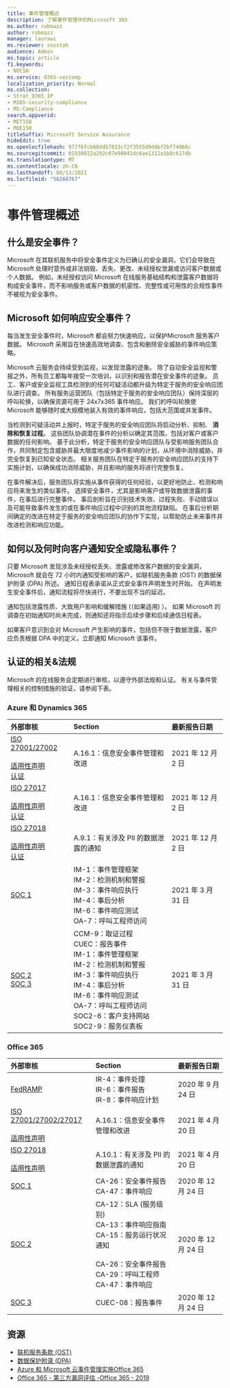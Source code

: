 ```yaml
---
title: 事件管理概述
description: 了解事件管理中的Microsoft 365
ms.author: robmazz
author: robmazz
manager: laurawi
ms.reviewer: sosstah
audience: Admin
ms.topic: article
f1.keywords:
- NOCSH
ms.service: O365-seccomp
localization_priority: Normal
ms.collection:
- Strat_O365_IP
- M365-security-compliance
- MS-Compliance
search.appverid:
- MET150
- MOE150
titleSuffix: Microsoft Service Assurance
hideEdit: true
ms.openlocfilehash: 977f6fcb60dd57033cf2f3555d9d4bf2bf74066c
ms.sourcegitcommit: 01938022a292c07e98041dc6ae1312a1b8c617db
ms.translationtype: MT
ms.contentlocale: zh-CN
ms.lasthandoff: 08/13/2021
ms.locfileid: "58260767"
---
```

# <a name="incident-management-overview"></a>事件管理概述

## <a name="what-is-a-security-incident"></a>什么是安全事件？

Microsoft 在其联机服务中将安全事件定义为已确认的安全漏洞，它们会导致在 Microsoft 处理时意外或非法销毁、丢失、更改、未经授权泄漏或访问客户数据或个人数据。 例如，未经授权访问 Microsoft 在线服务基础结构和泄露客户数据将构成安全事件，而不影响服务或客户数据的机密性、完整性或可用性的合规性事件不被视为安全事件。

## <a name="how-does-microsoft-respond-to-security-incidents"></a>Microsoft 如何响应安全事件？

每当发生安全事件时，Microsoft 都会努力快速响应，以保护Microsoft 服务客户数据。 Microsoft 采用旨在快速高效地调查、包含和删除安全威胁的事件响应策略。

Microsoft 云服务会持续受到监视，以发现泄露的迹象。 除了自动安全监视和警报之外，所有员工都每年接受一次培训，以识别和报告潜在安全事件的迹象。 员工、客户或安全监视工具检测到的任何可疑活动都升级为特定于服务的安全响应团队进行调查。 所有服务运营团队（包括特定于服务的安全响应团队）保持深层的呼叫轮换，以确保资源可用于 24x7x365 事件响应。 我们的呼叫轮换使 Microsoft 能够随时或大规模地装入有效的事件响应，包括大范围或并发事件。

当检测到可疑活动并上报时，特定于服务的安全响应团队将启动分析、抑制、 **消除和恢复过程**。 这些团队协调潜在事件的分析以确定其范围，包括对客户或客户数据的任何影响。 基于此分析，特定于服务的安全响应团队与受影响服务团队合作，共同制定包含威胁并最大限度地减少事件影响的计划，从环境中消除威胁，并完全恢复到已知安全状态。 相关服务团队在特定于服务的安全响应团队的支持下实施计划，以确保成功消除威胁，并且影响的服务将进行完整恢复。

在事件解决后，服务团队将实施从事件获得的任何经验，以更好地防止、检测和响应将来发生的类似事件。 选择安全事件，尤其是影响客户或导致数据泄露的事件，在事后进行完整事件。 事后剖析旨在识别技术失效、过程失败、手动错误以及可能导致事件发生的或在事件响应过程中识别的其他流程缺陷。 在事后分析期间确定的改进在特定于服务的安全响应团队的协作下实现，以帮助防止未来事件并改进检测和响应功能。

## <a name="how-and-when-are-customers-notified-of-security-or-privacy-incidents"></a>如何以及何时向客户通知安全或隐私事件？

只要 Microsoft 发现涉及未经授权丢失、泄露或修改客户数据的安全漏洞，Microsoft 就会在 72 小时内通知受影响的客户，如联机服务条款 (OST) 的数据保护附录 (DPA) 所述。 通知日程表承诺从正式安全事件声明发生时开始。 在声明发生安全事件后，通知流程将尽快进行，不要出现不当的延迟。

通知包括泄露性质、大致用户影响和缓解措施 (（如果适用) ）。 如果 Microsoft 的调查在初始通知时尚未完成，则通知还将指示后续步骤和后续通信日程表。

如果客户意识到会对 Microsoft 产生影响的事件，包括但不限于数据泄露，客户应负责根据 DPA 中的定义，立即通知 Microsoft 该事件。

## <a name="related-external-regulations--certifications"></a>认证的相关&法规

Microsoft 的在线服务会定期进行审核，以遵守外部法规和认证。 有关与事件管理相关的控制措施的验证，请参阅下表。

### <a name="azure-and-dynamics-365"></a>Azure 和 Dynamics 365

| **外部审核** | **Section** | **最新报告日期** |
|:--------------------|:------------|:-----------------------|
| [ISO 27001/27002](https://servicetrust.microsoft.com/ViewPage/MSComplianceGuideV3?command=Download&downloadType=Document&downloadId=e9116047-f327-430c-a83f-166b7e561ad6&tab=7027ead0-3d6b-11e9-b9e1-290b1eb4cdeb&docTab=7027ead0-3d6b-11e9-b9e1-290b1eb4cdeb_ISO_Reports) <br><br> [适用性声明](https://servicetrust.microsoft.com/ViewPage/MSComplianceGuideV3?command=Download&downloadType=Document&downloadId=00af6c3e-7f3e-4e0d-8b0e-79f45ef2cef1&tab=7027ead0-3d6b-11e9-b9e1-290b1eb4cdeb&docTab=7027ead0-3d6b-11e9-b9e1-290b1eb4cdeb_ISO_Reports) <br> [认证](https://servicetrust.microsoft.com/ViewPage/MSComplianceGuideV3?command=Download&downloadType=Document&downloadId=d7af5304-3a31-40e6-9abb-e26352305d41&tab=7027ead0-3d6b-11e9-b9e1-290b1eb4cdeb&docTab=7027ead0-3d6b-11e9-b9e1-290b1eb4cdeb_ISO_Reports) | A.16.1：信息安全事件管理和改进 | 2021 年 12 月 2 日 |
| [ISO 27017](https://servicetrust.microsoft.com/ViewPage/MSComplianceGuideV3?command=Download&downloadType=Document&downloadId=e9116047-f327-430c-a83f-166b7e561ad6&tab=7027ead0-3d6b-11e9-b9e1-290b1eb4cdeb&docTab=7027ead0-3d6b-11e9-b9e1-290b1eb4cdeb_ISO_Reports) <br><br> [适用性声明](https://servicetrust.microsoft.com/ViewPage/MSComplianceGuideV3?command=Download&downloadType=Document&downloadId=a3bca0ac-867d-4204-b66b-13665f5f1e8d&tab=7027ead0-3d6b-11e9-b9e1-290b1eb4cdeb&docTab=7027ead0-3d6b-11e9-b9e1-290b1eb4cdeb_ISO_Reports) <br> [认证](https://servicetrust.microsoft.com/ViewPage/MSComplianceGuideV3?command=Download&downloadType=Document&downloadId=25718a8a-f34d-41e1-a95a-c49246508787&tab=7027ead0-3d6b-11e9-b9e1-290b1eb4cdeb&docTab=7027ead0-3d6b-11e9-b9e1-290b1eb4cdeb_ISO_Reports) | A.16.1：信息安全事件管理和改进 | 2021 年 12 月 2 日 |
| [ISO 27018](https://servicetrust.microsoft.com/ViewPage/MSComplianceGuideV3?command=Download&downloadType=Document&downloadId=e9116047-f327-430c-a83f-166b7e561ad6&tab=7027ead0-3d6b-11e9-b9e1-290b1eb4cdeb&docTab=7027ead0-3d6b-11e9-b9e1-290b1eb4cdeb_ISO_Reports) <br><br> [适用性声明](https://servicetrust.microsoft.com/ViewPage/MSComplianceGuideV3?command=Download&downloadType=Document&downloadId=00af6c3e-7f3e-4e0d-8b0e-79f45ef2cef1&tab=7027ead0-3d6b-11e9-b9e1-290b1eb4cdeb&docTab=7027ead0-3d6b-11e9-b9e1-290b1eb4cdeb_ISO_Reports) <br> [认证](https://servicetrust.microsoft.com/ViewPage/MSComplianceGuideV3?command=Download&downloadType=Document&downloadId=56904fc3-0942-4ff5-9eef-7cabc751a25c&tab=7027ead0-3d6b-11e9-b9e1-290b1eb4cdeb&docTab=7027ead0-3d6b-11e9-b9e1-290b1eb4cdeb_ISO_Reports) | A.9.1：有关涉及 PII 的数据泄露的通知  | 2021 年 12 月 2 日 |
| [SOC 1](https://servicetrust.microsoft.com/ViewPage/MSComplianceGuideV3?command=Download&downloadType=Document&downloadId=b8721ebd-af20-42fe-b22f-8332b0a19517&tab=7027ead0-3d6b-11e9-b9e1-290b1eb4cdeb&docTab=7027ead0-3d6b-11e9-b9e1-290b1eb4cdeb_SOC_%2F_SSAE_16_Reports) | IM-1：事件管理框架 <br> IM-2：检测机制和警报 <br> IM-3：事件响应执行 <br> IM-4：事后分析 <br> IM-6：事件响应测试 <br> OA-7：呼叫工程师访问 | 2021 年 3 月 31 日 |
| [SOC 2](https://servicetrust.microsoft.com/ViewPage/MSComplianceGuideV3?command=Download&downloadType=Document&downloadId=234a0f57-83c1-4afc-a586-a0e7a59592f7&tab=7027ead0-3d6b-11e9-b9e1-290b1eb4cdeb&docTab=7027ead0-3d6b-11e9-b9e1-290b1eb4cdeb_SOC_%2F_SSAE_16_Reports) <br> [SOC 3](https://servicetrust.microsoft.com/ViewPage/MSComplianceGuideV3?command=Download&downloadType=Document&downloadId=75c8cbf6-e456-473c-a05e-34fea888ec2a&tab=7027ead0-3d6b-11e9-b9e1-290b1eb4cdeb&docTab=7027ead0-3d6b-11e9-b9e1-290b1eb4cdeb_SOC_%2F_SSAE_16_Reports) | CCM-9：取证过程 <br> CUEC：报告事件 <br> IM-1：事件管理框架 <br> IM-2：检测机制和警报 <br> IM-3：事件响应执行 <br> IM-4：事后分析 <br> IM-6：事件响应测试 <br> OA-7：呼叫工程师访问 <br> SOC2-6：客户支持网站 <br> SOC2-9：服务仪表板 | 2021 年 3 月 31 日 |

### <a name="office-365"></a>Office 365

| **外部审核** | **Section** | **最新报告日期** |
|:--------------------|:------------|:-----------------------|
| [FedRAMP](https://compliance.microsoft.com/compliancemanager) | IR-4：事件处理 <br> IR-6：事件报告 <br> IR-8：事件响应计划 | 2020 年 9 月 24 日 |
| [ISO 27001/27002/27017](https://servicetrust.microsoft.com/ViewPage/MSComplianceGuideV3?command=Download&downloadType=Document&downloadId=8d625374-4f2d-49f8-9d37-a4281ba98222&tab=7027ead0-3d6b-11e9-b9e1-290b1eb4cdeb&docTab=7027ead0-3d6b-11e9-b9e1-290b1eb4cdeb_ISO_Reports) <br><br> [适用性声明](https://servicetrust.microsoft.com/ViewPage/MSComplianceGuideV3?command=Download&downloadType=Document&downloadId=c0df4ce8-c77e-4183-84eb-c8688470d8b1&tab=7027ead0-3d6b-11e9-b9e1-290b1eb4cdeb&docTab=7027ead0-3d6b-11e9-b9e1-290b1eb4cdeb_ISO_Reports) | A.16.1：信息安全事件管理和改进 | 2021 年 4 月 20 日 |
| [ISO 27018](https://servicetrust.microsoft.com/ViewPage/MSComplianceGuideV3?command=Download&downloadType=Document&downloadId=8d625374-4f2d-49f8-9d37-a4281ba98222&tab=7027ead0-3d6b-11e9-b9e1-290b1eb4cdeb&docTab=7027ead0-3d6b-11e9-b9e1-290b1eb4cdeb_ISO_Reports) <br><br> [适用性声明](https://servicetrust.microsoft.com/ViewPage/MSComplianceGuideV3?command=Download&downloadType=Document&downloadId=c0df4ce8-c77e-4183-84eb-c8688470d8b1&tab=7027ead0-3d6b-11e9-b9e1-290b1eb4cdeb&docTab=7027ead0-3d6b-11e9-b9e1-290b1eb4cdeb_ISO_Reports) | A.10.1：有关涉及 PII 的数据泄露的通知  | 2021 年 4 月 20 日 |
| [SOC 1](https://servicetrust.microsoft.com/ViewPage/MSComplianceGuideV3?command=Download&downloadType=Document&downloadId=90df3f9c-3aaf-4dbf-99d0-ca9f2991721b&tab=7027ead0-3d6b-11e9-b9e1-290b1eb4cdeb&docTab=7027ead0-3d6b-11e9-b9e1-290b1eb4cdeb_SOC_%2F_SSAE_16_Reports) | CA-26：安全事件报告 <br> CA-47：事件响应 | 2020 年 12 月 24 日 |
| [SOC 2](https://servicetrust.microsoft.com/ViewPage/MSComplianceGuideV3?command=Download&downloadType=Document&downloadId=a73c1738-7892-42b7-acd3-87b6371c53f6&tab=7027ead0-3d6b-11e9-b9e1-290b1eb4cdeb&docTab=7027ead0-3d6b-11e9-b9e1-290b1eb4cdeb_SOC_%2F_SSAE_16_Reports) | CA-12：SLA (服务级别)  <br> CA-13：事件响应指南 <br> CA-15：服务运行状况通知  <br>  <br> CA-26：安全事件报告 <br> CA-29：呼叫工程师 <br> CA-47：事件响应 | 2020 年 12 月 24 日 |
| [SOC 3](https://servicetrust.microsoft.com/ViewPage/MSComplianceGuideV3?command=Download&downloadType=Document&downloadId=274054e5-4968-48d2-bf94-9a8eda5d7a93&tab=7027ead0-3d6b-11e9-b9e1-290b1eb4cdeb&docTab=7027ead0-3d6b-11e9-b9e1-290b1eb4cdeb_SOC_%2F_SSAE_16_Reports) | CUEC-08：报告事件  | 2020 年 12 月 24 日  |

## <a name="resources"></a>资源

- [联机服务条款 (OST)](https://www.microsoft.com/licensing/product-licensing/products)
- [数据保护附录 (DPA) ](https://www.microsoft.com/licensing/product-licensing/products)
- [Azure 和 Microsoft 云事件管理实施Office 365](https://servicetrust.microsoft.com/ViewPage/TrustDocumentsV3?command=Download&downloadType=Document&downloadId=a8a7cb87-9710-4d09-8748-0835b6754e95&tab=7f51cb60-3d6c-11e9-b2af-7bb9f5d2d913&docTab=7f51cb60-3d6c-11e9-b2af-7bb9f5d2d913_FAQ_and_White_Papers)
- [Office 365 - 第三方漏洞评估 -Office 365 - 2019](https://servicetrust.microsoft.com/ViewPage/TrustDocumentsV3?command=Download&downloadType=Document&downloadId=e85e478f-2491-435d-9c1b-2f0ad7ca8e56&tab=7f51cb60-3d6c-11e9-b2af-7bb9f5d2d913&docTab=7f51cb60-3d6c-11e9-b2af-7bb9f5d2d913_Pen_Test_and_Security_Assessments)
